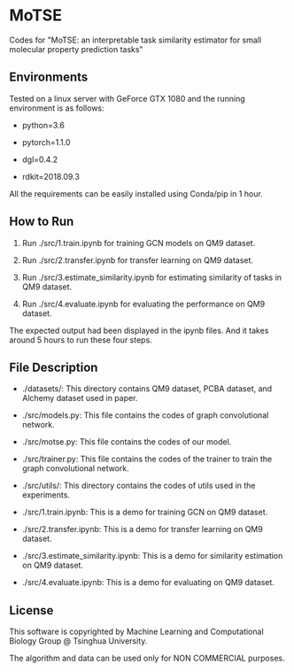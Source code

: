 # MoTSE
Codes for "MoTSE: an interpretable task similarity estimator for small molecular property prediction tasks"

## Environments
Tested on a linux server with GeForce GTX 1080 and the running environment is as follows:
* python=3.6

* pytorch=1.1.0

* dgl=0.4.2

* rdkit=2018.09.3

All the requirements can be easily installed using Conda/pip in 1 hour.

## How to Run
1. Run ./src/1.train.ipynb for training GCN models on QM9 dataset.

2. Run ./src/2.transfer.ipynb for transfer learning on QM9 dataset.

3. Run ./src/3.estimate_similarity.ipynb for estimating similarity of tasks in QM9 dataset.

4. Run ./src/4.evaluate.ipynb for evaluating the performance on QM9 dataset.

The expected output had been displayed in the ipynb files. And it takes around 5 hours to run these four steps.

## File Description
* ./datasets/: This directory contains QM9 dataset, PCBA dataset, and Alchemy dataset used in paper.

* ./src/models.py: This file contains the codes of graph convolutional network.

* ./src/motse.py: This file contains the codes of our model.

* ./src/trainer.py: This file contains the codes of the trainer to train the graph convolutional network.

* ./src/utils/: This directory contains the codes of utils used in the experiments.

* ./src/1.train.ipynb: This is a demo for training GCN on QM9 dataset.

* ./src/2.transfer.ipynb: This is a demo for transfer learning on QM9 dataset.

* ./src/3.estimate_similarity.ipynb: This is a demo for similarity estimation on QM9 dataset.

* ./src/4.evaluate.ipynb: This is a demo for evaluating on QM9 dataset.



## License
This software is copyrighted by Machine Learning and Computational Biology Group @ Tsinghua University.

The algorithm and data can be used only for NON COMMERCIAL purposes.
